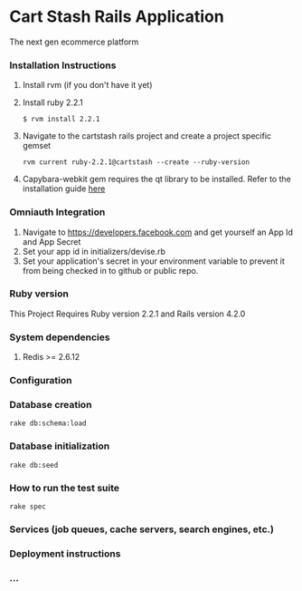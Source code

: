 Cart Stash Rails Application
============================
The next gen ecommerce platform

### Installation Instructions
1. Install rvm (if you don't have it yet)
2. Install ruby 2.2.1

    ```
    $ rvm install 2.2.1
    ```

3. Navigate to the cartstash rails project and create a project specific gemset

    ```
    rvm current ruby-2.2.1@cartstash --create --ruby-version
    ```
4. Capybara-webkit gem requires the qt library to be installed. Refer to the installation guide [here](https://github.com/thoughtbot/capybara-webkit/wiki/Installing-Qt-and-compiling-capybara-webkit)

### Omniauth Integration
1. Navigate to https://developers.facebook.com and get yourself an App Id and App Secret
2. Set your app id in initializers/devise.rb
3. Set your application's secret in your environment variable to prevent it from being checked in to github or public repo.


### Ruby version
This Project Requires Ruby version 2.2.1 and Rails version 4.2.0

### System dependencies
1. Redis >= 2.6.12

### Configuration

### Database creation
```
rake db:schema:load
```

### Database initialization
```
rake db:seed
```

### How to run the test suite
```
rake spec
```
### Services (job queues, cache servers, search engines, etc.)

### Deployment instructions

### ...


